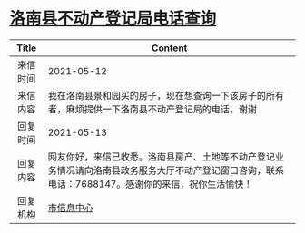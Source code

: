# <a href="http://www.shangluo.gov.cn/zmhd/ldxxxx.jsp?urltype=leadermail.LeaderMailContentUrl&wbtreeid=1112&leadermailid=7230">洛南县不动产登记局电话查询</a>
| Title |                                    Content                                    |
|:-----:|-------------------------------------------------------------------------------|
| 来信时间  | 2021-05-12                                                                    |
| 来信内容  | 我在洛南县景和园买的房子，现在想查询一下该房子的所有者，麻烦提供一下洛南县不动产登记局的电话，谢谢                             |
| 回复时间  | 2021-05-13                                                                    |
| 回复内容  | 网友你好，来信已收悉。洛南县房产、土地等不动产登记业务情况请向洛南县政务服务大厅不动产登记窗口咨询，联系电话：7688147。感谢你的来信，祝你生活愉快！ |
| 回复机构  | <a href="../../category/agencies/市信息中心.md">市信息中心</a>                          |
